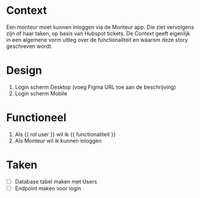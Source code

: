 # Context
Een monteur moet kunnen inloggen via de Monteur app. Die ziet vervolgens zijn of haar taken, op basis van Hubspot tickets. De Context geeft eigenlijk in een algemene vorm uitleg over de functionaliteit en waarom deze story geschreven wordt.

# Design
1. Login scherm Desktop (voeg Figma URL toe aan de beschrijving)
1. Login scherm Mobile

# Functioneel
1. Als {{ rol user }} wil ik {{ functionaliteit }}
1. Als Monteur wil ik kunnen inloggen

# Taken
- [ ] Database tabel maken met Users
- [ ] Endpoint maken voor login
